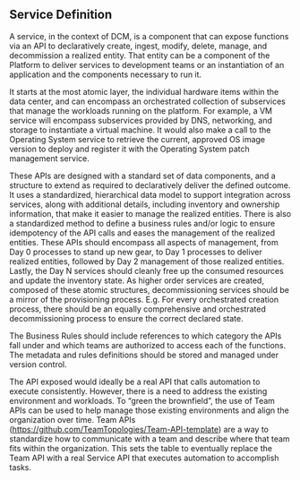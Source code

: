 ## Service Definition

A service, in the context of DCM, is a component that can expose functions via an API to declaratively create, ingest, modify, delete, manage, and decommission a realized entity. That entity can be a component of the Platform to deliver services to development teams or an instantiation of an application and the components necessary to run it.

It starts at the most atomic layer, the individual hardware items within the data center, and can encompass an orchestrated collection of subservices that manage the workloads running on the platform. For example, a VM service will encompass subservices provided by DNS, networking, and storage to instantiate a virtual machine. It would also make a call to the Operating System service to retrieve the current, approved OS image version to deploy and register it with the Operating System patch management service.

These APIs are designed with a standard set of data components, and a structure to extend as required to declaratively deliver the defined outcome. It uses a standardized, hierarchical data model to support integration across services, along with additional details, including inventory and ownership information, that make it easier to manage the realized entities. There is also a standardized method to define a business rules and/or logic to ensure idempotency of the API calls and eases the management of the realized entities. These APIs should encompass all aspects of management, from Day 0 processes to stand up new gear, to Day 1 processes to deliver realized entities, followed by Day 2 management of those realized entities. Lastly, the Day N services should cleanly free up the consumed resources and update the inventory state. As higher order services are created, composed of these atomic structures, decommissioning services should be a mirror of the provisioning process. E.g. For every orchestrated creation process, there should be an equally comprehensive and orchestrated decommissioning process to ensure the correct declared state.

The Business Rules should include references to which category the APIs fall under and which teams are authorized to access each of the functions. The metadata and rules definitions should be stored and managed under version control.

The API exposed would ideally be a real API that calls automation to execute consistently. However, there is a need to address the existing environment and workloads. To “green the brownfield”, the use of Team APIs can be used to help manage those existing environments and align the organization over time. Team APIs (https://github.com/TeamTopologies/Team-API-template) are a way to standardize how to communicate with a team and describe where that team fits within the organization. This sets the table to eventually replace the Team API with a real Service API that executes automation to accomplish tasks.
